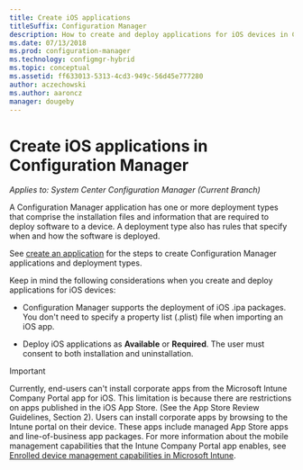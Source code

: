 ```yaml
---
title: Create iOS applications
titleSuffix: Configuration Manager
description: How to create and deploy applications for iOS devices in Configuration Manager.
ms.date: 07/13/2018
ms.prod: configuration-manager
ms.technology: configmgr-hybrid
ms.topic: conceptual
ms.assetid: ff633013-5313-4cd3-949c-56d45e777280
author: aczechowski
ms.author: aaroncz
manager: dougeby
---
```


# Create iOS applications in Configuration Manager

*Applies to: System Center Configuration Manager (Current Branch)*

A Configuration Manager application has one or more deployment types that comprise the installation files and information that are required to deploy software to a device. A deployment type also has rules that specify when and how the software is deployed.  

See [create an application](/sccm/apps/deploy-use/create-applications#bkmk_create) for the steps to create Configuration Manager applications and deployment types. 

Keep in mind the following considerations when you create and deploy applications for iOS devices:  

- Configuration Manager supports the deployment of iOS .ipa packages. You don't need to specify a property list (.plist) file when importing an iOS app. 

- Deploy iOS applications as **Available** or **Required**. The user must consent to both installation and uninstallation.

> [!IMPORTANT]  
>  Currently, end-users can't install corporate apps from the Microsoft Intune Company Portal app for iOS. This limitation is because there are restrictions on apps published in the iOS App Store. (See the App Store Review Guidelines, Section 2). Users can install corporate apps by browsing to the Intune portal on their device. These apps include managed App Store apps and line-of-business app packages. For more information about the mobile management capabilities that the Intune Company Portal app enables, see [Enrolled device management capabilities in Microsoft Intune](https://docs.microsoft.com/intune/device-enrollment).  
